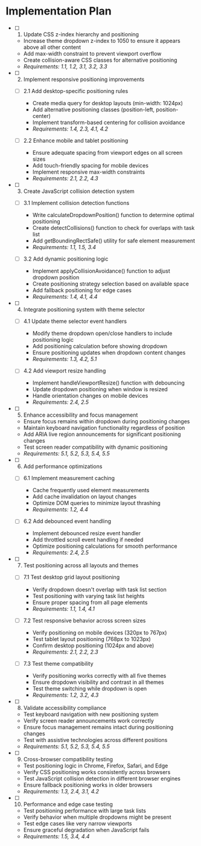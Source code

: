 # Implementation Plan

- [ ] 1. Update CSS z-index hierarchy and positioning

  - Increase theme dropdown z-index to 1050 to ensure it appears above all other content
  - Add max-width constraint to prevent viewport overflow
  - Create collision-aware CSS classes for alternative positioning
  - _Requirements: 1.1, 1.2, 3.1, 3.2, 3.3_

- [ ] 2. Implement responsive positioning improvements

  - [ ] 2.1 Add desktop-specific positioning rules

    - Create media query for desktop layouts (min-width: 1024px)
    - Add alternative positioning classes (position-left, position-center)
    - Implement transform-based centering for collision avoidance
    - _Requirements: 1.4, 2.3, 4.1, 4.2_

  - [ ] 2.2 Enhance mobile and tablet positioning
    - Ensure adequate spacing from viewport edges on all screen sizes
    - Add touch-friendly spacing for mobile devices
    - Implement responsive max-width constraints
    - _Requirements: 2.1, 2.2, 4.3_

- [ ] 3. Create JavaScript collision detection system

  - [ ] 3.1 Implement collision detection functions

    - Write calculateDropdownPosition() function to determine optimal positioning
    - Create detectCollisions() function to check for overlaps with task list
    - Add getBoundingRectSafe() utility for safe element measurement
    - _Requirements: 1.1, 1.5, 3.4_

  - [ ] 3.2 Add dynamic positioning logic
    - Implement applyCollisionAvoidance() function to adjust dropdown position
    - Create positioning strategy selection based on available space
    - Add fallback positioning for edge cases
    - _Requirements: 1.4, 4.1, 4.4_

- [ ] 4. Integrate positioning system with theme selector

  - [ ] 4.1 Update theme selector event handlers

    - Modify theme dropdown open/close handlers to include positioning logic
    - Add positioning calculation before showing dropdown
    - Ensure positioning updates when dropdown content changes
    - _Requirements: 1.3, 4.2, 5.1_

  - [ ] 4.2 Add viewport resize handling
    - Implement handleViewportResize() function with debouncing
    - Update dropdown positioning when window is resized
    - Handle orientation changes on mobile devices
    - _Requirements: 2.4, 2.5_

- [ ] 5. Enhance accessibility and focus management

  - Ensure focus remains within dropdown during positioning changes
  - Maintain keyboard navigation functionality regardless of position
  - Add ARIA live region announcements for significant positioning changes
  - Test screen reader compatibility with dynamic positioning
  - _Requirements: 5.1, 5.2, 5.3, 5.4, 5.5_

- [ ] 6. Add performance optimizations

  - [ ] 6.1 Implement measurement caching

    - Cache frequently used element measurements
    - Add cache invalidation on layout changes
    - Optimize DOM queries to minimize layout thrashing
    - _Requirements: 1.2, 4.4_

  - [ ] 6.2 Add debounced event handling
    - Implement debounced resize event handler
    - Add throttled scroll event handling if needed
    - Optimize positioning calculations for smooth performance
    - _Requirements: 2.4, 2.5_

- [ ] 7. Test positioning across all layouts and themes

  - [ ] 7.1 Test desktop grid layout positioning

    - Verify dropdown doesn't overlap with task list section
    - Test positioning with varying task list heights
    - Ensure proper spacing from all page elements
    - _Requirements: 1.1, 1.4, 4.1_

  - [ ] 7.2 Test responsive behavior across screen sizes

    - Verify positioning on mobile devices (320px to 767px)
    - Test tablet layout positioning (768px to 1023px)
    - Confirm desktop positioning (1024px and above)
    - _Requirements: 2.1, 2.2, 2.3_

  - [ ] 7.3 Test theme compatibility
    - Verify positioning works correctly with all five themes
    - Ensure dropdown visibility and contrast in all themes
    - Test theme switching while dropdown is open
    - _Requirements: 1.2, 3.2, 4.3_

- [ ] 8. Validate accessibility compliance

  - Test keyboard navigation with new positioning system
  - Verify screen reader announcements work correctly
  - Ensure focus management remains intact during positioning changes
  - Test with assistive technologies across different positions
  - _Requirements: 5.1, 5.2, 5.3, 5.4, 5.5_

- [ ] 9. Cross-browser compatibility testing

  - Test positioning logic in Chrome, Firefox, Safari, and Edge
  - Verify CSS positioning works consistently across browsers
  - Test JavaScript collision detection in different browser engines
  - Ensure fallback positioning works in older browsers
  - _Requirements: 1.3, 2.4, 3.1, 4.2_

- [ ] 10. Performance and edge case testing
  - Test positioning performance with large task lists
  - Verify behavior when multiple dropdowns might be present
  - Test edge cases like very narrow viewports
  - Ensure graceful degradation when JavaScript fails
  - _Requirements: 1.5, 3.4, 4.4_
